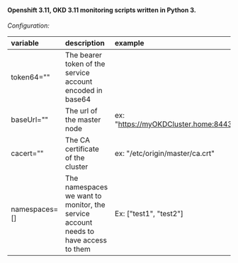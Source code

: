 #### Openshift 3.11, OKD 3.11 monitoring scripts written in Python 3.

*Configuration:*

| variable | description | example |
| :--- | :--- | :--- |
| token64="" | The bearer token of the service account encoded in base64 | |
| baseUrl="" | The url of the master node | ex: "https://myOKDCluster.home:8443" | 
| cacert="" | The CA certificate of the cluster | ex: "/etc/origin/master/ca.crt" |  
| namespaces=[] | The namespaces we want to monitor, the service account needs to have access to them | Ex: ["test1", "test2"] |  
